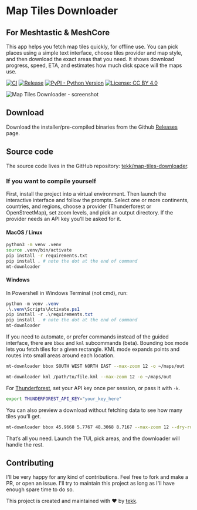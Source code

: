 # Map Tiles Downloader

## For Meshtastic & MeshCore

This app helps you fetch map tiles quickly, for offline use. You can pick places using a simple text interface, choose tiles provider and map style, and then download the exact areas that you need. It shows download progress, speed, ETA, and estimates how much disk space will the maps use.

[![CI](https://github.com/tekk/map-tiles-downloader/actions/workflows/ci.yml/badge.svg)](https://github.com/tekk/map-tiles-downloader/actions/workflows/ci.yml)
[![Release](https://github.com/tekk/map-tiles-downloader/actions/workflows/release.yml/badge.svg)](https://github.com/tekk/map-tiles-downloader/actions/workflows/release.yml)
[![PyPI - Python Version](https://img.shields.io/badge/python-3.9%2B-blue.svg)](https://www.python.org/)
[![License: CC BY 4.0](https://img.shields.io/badge/License-CC%20BY%204.0-lightgrey.svg)](LICENSE)

![Map Tiles Downloader - screenshot](img/screenshot.png)

## Download

Download the installer/pre-compiled binaries from the Github [Releases](https://github.com/tekk/map-tiles-downloader/releases) page.

## Source code

The source code lives in the GitHub repository: [tekk/map-tiles-downloader](https://github.com/tekk/map-tiles-downloader).

### If you want to compile yourself

First, install the project into a virtual environment. Then launch the interactive interface and follow the prompts. Select one or more continents, countries, and regions, choose a provider (Thunderforest or OpenStreetMap), set zoom levels, and pick an output directory. If the provider needs an API key you’ll be asked for it.

#### MacOS / Linux

```bash
python3 -m venv .venv
source .venv/bin/activate
pip install -r requirements.txt
pip install . # note the dot at the end of command
mt-downloader
```

#### Windows

In Powershell in Windows Terminal (not cmd), run:

```powershell
python -m venv .venv
.\.venv\Scripts\Activate.ps1
pip install -r .\requirements.txt
pip install . # note the dot at the end of command
mt-downloader
```

If you need to automate, or prefer commands instead of the guided interface, there are `bbox` and `kml` subcommands (beta). Bounding box mode lets you fetch tiles for a given rectangle. KML mode expands points and routes into small areas around each location.

```bash
mt-downloader bbox SOUTH WEST NORTH EAST --max-zoom 12 -o ~/maps/out
```

```bash
mt-downloader kml /path/to/file.kml --max-zoom 12 -o ~/maps/out
```

For [Thunderforest](https://www.thunderforest.com/docs/apikeys/), set your API key once per session, or pass it with `-k`.

```bash
export THUNDERFOREST_API_KEY="your_key_here"
```

You can also preview a download without fetching data to see how many tiles you’ll get.

```bash
mt-downloader bbox 45.9668 5.7767 48.3068 8.7167 --max-zoom 12 --dry-run
```

That’s all you need. Launch the TUI, pick areas, and the downloader will handle the rest.

## Contributing

I'll be very happy for any kind of contributions. Feel free to fork and make a PR, or open an issue. I'll try to maintain this project as long as I'll have enough spare time to do so.

This project is created and maintained with :heart: by [tekk](https://github.com/tekk).
